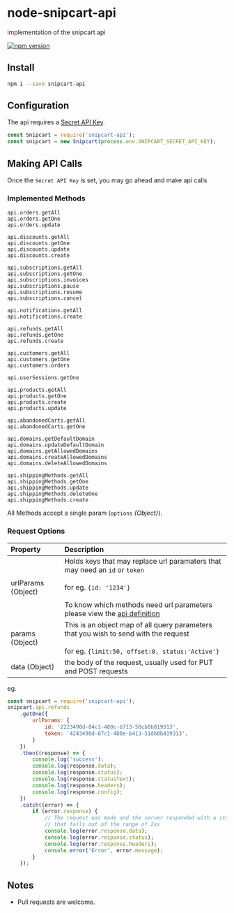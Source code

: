 # node-snipcart-api

implementation of the snipcart api

[![npm version](https://badge.fury.io/js/snipcart-api.svg)](https://badge.fury.io/js/snipcart-api)

## Install

```bash
npm i --save snipcart-api
```

## Configuration

The api requires a [Secret API Key](https://docs.snipcart.com/merchant-dashboard/account-configurations#2-api-keys).

```js
const Snipcart = require('snipcart-api');
const snipcart = new Snipcart(process.env.SNIPCART_SECRET_API_KEY);
```

## Making API Calls

Once the `Secret API Key` is set, you may go ahead and make api calls

### Implemented Methods

```
api.orders.getAll
api.orders.getOne
api.orders.update

api.discounts.getAll
api.discounts.getOne
api.discounts.update
api.discounts.create

api.subscriptions.getAll
api.subscriptions.getOne
api.subscriptions.invoices
api.subscriptions.pause
api.subscriptions.resume
api.subscriptions.cancel

api.notifications.getAll
api.notifications.create

api.refunds.getAll
api.refunds.getOne
api.refunds.create

api.customers.getAll
api.customers.getOne
api.customers.orders

api.userSessions.getOne

api.products.getAll
api.products.getOne
api.products.create
api.products.update

api.abandonedCarts.getAll
api.abandonedCarts.getOne

api.domains.getDefaultDomain
api.domains.updateDefaultDomain
api.domains.getAllowedDomains
api.domains.createAllowedDomains
api.domains.deleteAllowedDomains

api.shippingMethods.getAll
api.shippingMethods.getOne
api.shippingMethods.update
api.shippingMethods.deleteOne
api.shippingMethods.create
```

All Methods accept a single param (`options` *{Object}*).


### Request Options

|Property|Description|
|:--|:--|
|urlParams {Object}| Holds keys that may replace url paramaters that may need an `id` or `token`<br> <br> for eg. `{id: '1234'}`<br> <br> To know which methods need url parameters please view the [api definition](lib/api/methods/index.js)|
|params {Object}|This is an object map of all query parameters that you wish to send with the request <br> <br> for eg. `{limit:50, offset:0, status:'Active'}`|
|data {Object}| the body of the request, usually used for PUT and POST requests|


eg.

```js
const snipcart = require('snipcart-api');
snipcart.api.refunds
    .getOne({
        urlParams: {
            id: '2223490d-84c1-480c-b713-50cb0b819313',
            token: '4243490d-87c1-480e-b413-51db0b419313',
        }
    })
    .then((response) => {
        console.log('success');
        console.log(response.data);
        console.log(response.status);
        console.log(response.statusText);
        console.log(response.headers);
        console.log(response.config);
    })
    .catch((error) => {
        if (error.response) {
            // The request was made and the server responded with a status code
            // that falls out of the range of 2xx
            console.log(error.response.data);
            console.log(error.response.status);
            console.log(error.response.headers);
            console.error('Error', error.message);
        }
    });
```

## Notes

- Pull requests are welcome.
